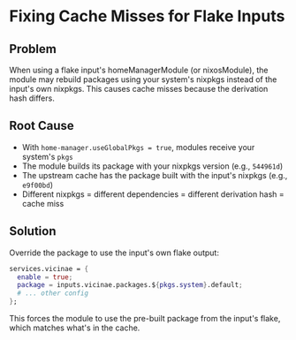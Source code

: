 # Fixing Cache Misses for Flake Inputs

## Problem
When using a flake input's homeManagerModule (or nixosModule), the module may rebuild packages using your system's nixpkgs instead of the input's own nixpkgs. This causes cache misses because the derivation hash differs.

## Root Cause
- With `home-manager.useGlobalPkgs = true`, modules receive your system's `pkgs`
- The module builds its package with your nixpkgs version (e.g., `544961d`)
- The upstream cache has the package built with the input's nixpkgs (e.g., `e9f00bd`)
- Different nixpkgs = different dependencies = different derivation hash = cache miss

## Solution
Override the package to use the input's own flake output:

```nix
services.vicinae = {
  enable = true;
  package = inputs.vicinae.packages.${pkgs.system}.default;
  # ... other config
};
```

This forces the module to use the pre-built package from the input's flake, which matches what's in the cache.
